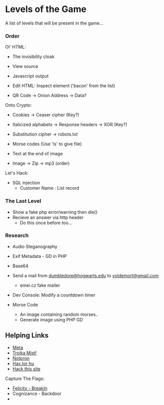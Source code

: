 # Levels of the Game

A list of levels that will be present in the game...

### Order

Ol' HTML:

* The invisibility cloak
* View source
* Javascript output
* Edit HTML: Inspect element ('bacon' from the list)

* QR Code -> Onion Address -> Data?

Onto Crypto:

* Cookies -> Ceaser cipher (Key?)
* Italicized alphabets -> Response headers -> XOR (Key?)
* Substitution cipher -> robots.txt

* Morse codes (Use 'ls' to give file)
* Text at the end of image
* Image -> Zip -> mp3 (order)

Let's Hack:

* SQL injection 
  * Customer Name : List record

### The Last Level

* Show a fake php error/warning then die()
* Recieve an answer via http header
  * Do this once before too...

### Research

* Audio Steganography
* Exif Metadata - GD in PHP

* Base64

* Send a mail from dumbledore@hogwarts.edu to voldemort@gmail.com
  * emei.cz fake mailer

* Dev Console: Modify a countdown timer
* Morse Code
    * An image containing random morses..
    * Generate image using PHP GD

## Helping Links

* [Meta](http://captf.com/practice-ctf/)
* [Troika Mist!](http://www.troika.dcetech.com/events/mist.html)
* [Notpron](http://www.deathball.net/notpron)
* [Hax.tor hu](http://hax.tor.hu/warmup1/)
* [Hack this site](http://www.hackthissite.org/missions/basic/)

Capture The Flags:

* [Felicity - BreakIn](http://felicity.iiit.ac.in/threads/events/break-in/)
* Cognizance - Backdoor
* 
